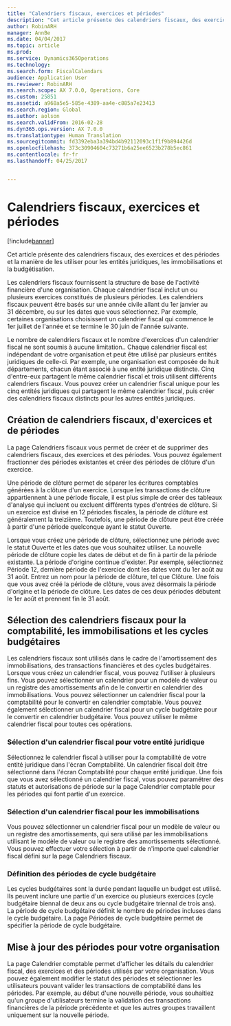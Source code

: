 ```yaml
---
title: "Calendriers fiscaux, exercices et périodes"
description: "Cet article présente des calendriers fiscaux, des exercices et des périodes et la manière de les utiliser pour les entités juridiques, les immobilisations et la budgétisation."
author: RobinARH
manager: AnnBe
ms.date: 04/04/2017
ms.topic: article
ms.prod: 
ms.service: Dynamics365Operations
ms.technology: 
ms.search.form: FiscalCalendars
audience: Application User
ms.reviewer: RobinARH
ms.search.scope: AX 7.0.0, Operations, Core
ms.custom: 25851
ms.assetid: a968a5e5-585e-4389-aa4e-c885a7e23413
ms.search.region: Global
ms.author: aolson
ms.search.validFrom: 2016-02-28
ms.dyn365.ops.version: AX 7.0.0
ms.translationtype: Human Translation
ms.sourcegitcommit: fd3392eba3a394bd4b92112093c1f1f9b894426d
ms.openlocfilehash: 373c30904604c73271b6a25ee6523b278b5ec861
ms.contentlocale: fr-fr
ms.lasthandoff: 04/25/2017


---
```


# <a name="fiscal-calendars-fiscal-years-and-periods"></a>Calendriers fiscaux, exercices et périodes

[!include[banner](../includes/banner.md)]


Cet article présente des calendriers fiscaux, des exercices et des périodes et la manière de les utiliser pour les entités juridiques, les immobilisations et la budgétisation.

Les calendriers fiscaux fournissent la structure de base de l'activité financière d'une organisation. Chaque calendrier fiscal inclut un ou plusieurs exercices constitués de plusieurs périodes. Les calendriers fiscaux peuvent être basés sur une année civile allant du 1er janvier au 31 décembre, ou sur les dates que vous sélectionnez. Par exemple, certaines organisations choisissent un calendrier fiscal qui commence le 1er juillet de l'année et se termine le 30 juin de l'année suivante. 

Le nombre de calendriers fiscaux et le nombre d'exercices d'un calendrier fiscal ne sont soumis à aucune limitation.. Chaque calendrier fiscal est indépendant de votre organisation et peut être utilisé par plusieurs entités juridiques de celle-ci. Par exemple, une organisation est composée de huit départements, chacun étant associé à une entité juridique distincte. Cinq d'entre-eux partagent le même calendrier fiscal et trois utilisent différents calendriers fiscaux. Vous pouvez créer un calendrier fiscal unique pour les cinq entités juridiques qui partagent le même calendrier fiscal, puis créer des calendriers fiscaux distincts pour les autres entités juridiques.

## <a name="create-fiscal-calendars-fiscal-years-and-periods"></a>Création de calendriers fiscaux, d'exercices et de périodes
La page Calendriers fiscaux vous permet de créer et de supprimer des calendriers fiscaux, des exercices et des périodes. Vous pouvez également fractionner des périodes existantes et créer des périodes de clôture d'un exercice. 

Une période de clôture permet de séparer les écritures comptables générées à la clôture d'un exercice. Lorsque les transactions de clôture appartiennent à une période fiscale, il est plus simple de créer des tableaux d'analyse qui incluent ou excluent différents types d'entrées de clôture. Si un exercice est divisé en 12 périodes fiscales, la période de clôture est généralement la treizième. Toutefois, une période de clôture peut être créée à partir d'une période quelconque ayant le statut Ouverte. 

Lorsque vous créez une période de clôture, sélectionnez une période avec le statut Ouverte et les dates que vous souhaitez utiliser. La nouvelle période de clôture copie les dates de début et de fin à partir de la période existante. La période d'origine continue d'exister. Par exemple, sélectionnez Période 12, dernière période de l'exercice dont les dates vont du 1er août au 31 août. Entrez un nom pour la période de clôture, tel que Clôture. Une fois que vous avez créé la période de clôture, vous avez désormais la période d'origine et la période de clôture. Les dates de ces deux périodes débutent le 1er août et prennent fin le 31 août.

## <a name="select-fiscal-calendars-for-ledgers-fixed-assets-and-budget-cycles"></a>Sélection des calendriers fiscaux pour la comptabilité, les immobilisations et les cycles budgétaires
Les calendriers fiscaux sont utilisés dans le cadre de l'amortissement des immobilisations, des transactions financières et des cycles budgétaires. Lorsque vous créez un calendrier fiscal, vous pouvez l'utiliser à plusieurs fins. Vous pouvez sélectionner un calendrier pour un modèle de valeur ou un registre des amortissements afin de le convertir en calendrier des immobilisations. Vous pouvez sélectionner un calendrier fiscal pour la comptabilité pour le convertir en calendrier comptable. Vous pouvez également sélectionner un calendrier fiscal pour un cycle budgétaire pour le convertir en calendrier budgétaire. Vous pouvez utiliser le même calendrier fiscal pour toutes ces opérations.

### <a name="select-a-fiscal-calendar-for-your-legal-entity"></a>Sélection d'un calendrier fiscal pour votre entité juridique

Sélectionnez le calendrier fiscal à utiliser pour la comptabilité de votre entité juridique dans l'écran Comptabilité. Un calendrier fiscal doit être sélectionné dans l'écran Comptabilité pour chaque entité juridique. Une fois que vous avez sélectionné un calendrier fiscal, vous pouvez paramétrer des statuts et autorisations de période sur la page Calendrier comptable pour les périodes qui font partie d'un exercice.

### <a name="select-a-fiscal-calendar-for-fixed-assets"></a>Sélection d'un calendrier fiscal pour les immobilisations

Vous pouvez sélectionner un calendrier fiscal pour un modèle de valeur ou un registre des amortissements, qui sera utilisé par les immobilisations utilisant le modèle de valeur ou le registre des amortissements sélectionné. Vous pouvez effectuer votre sélection à partir de n'importe quel calendrier fiscal défini sur la page Calendriers fiscaux.

### <a name="define-budget-cycle-time-spans"></a>Définition des périodes de cycle budgétaire

Les cycles budgétaires sont la durée pendant laquelle un budget est utilisé. Ils peuvent inclure une partie d'un exercice ou plusieurs exercices (cycle budgétaire biennal de deux ans ou cycle budgétaire triennal de trois ans). La période de cycle budgétaire définit le nombre de périodes incluses dans le cycle budgétaire. La page Périodes de cycle budgétaire permet de spécifier la période de cycle budgétaire.

## <a name="maintain-periods-for-your-organization"></a>Mise à jour des périodes pour votre organisation
La page Calendrier comptable permet d'afficher les détails du calendrier fiscal, des exercices et des périodes utilisés par votre organisation. Vous pouvez également modifier le statut des périodes et sélectionner les utilisateurs pouvant valider les transactions de comptabilité dans les périodes. Par exemple, au début d'une nouvelle période, vous souhaitiez qu'un groupe d'utilisateurs termine la validation des transactions financières de la période précédente et que les autres groupes travaillent uniquement sur la nouvelle période.






